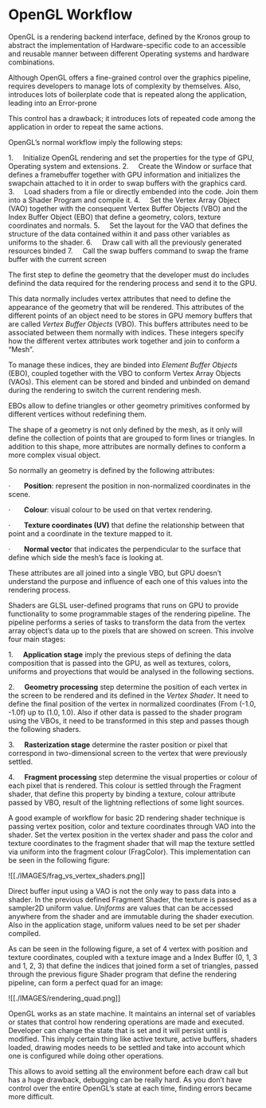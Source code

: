 # OpenGL Workflow

OpenGL is a rendering backend interface, defined by the Kronos group to abstract the implementation of Hardware-specific code to an accessible and reusable manner between different Operating systems and hardware combinations.

Although OpenGL offers a fine-grained control over the graphics pipeline, requires developers to manage lots of complexity by themselves. Also, introduces lots of boilerplate code that is repeated along the application, leading into an Error-prone

This control has a drawback; it introduces lots of repeated code among the application in order to repeat the same actions.

OpenGL’s normal workflow imply the following steps:

1.     Initialize OpenGL rendering and set the properties for the type of GPU, Operating system and extensions.
2.     Create the Window or surface that defines a framebuffer together with GPU information and initializes the swapchain attached to it in order to swap buffers with the graphics card.
3.     Load shaders from a file or directly embended into the code. Join them into a Shader Program and compile it.
4.     Set the Vertex Array Object (VAO) together with the consequent Vertex Buffer Objects (VBO) and the Index Buffer Object (EBO) that define a geometry, colors, texture coordinates and normals.
5.     Set the layout for the VAO that defines the structure of the data contained within it and pass other variables as uniforms to the shader.
6.     Draw call with all the previously generated resources binded
7.     Call the swap buffers command to swap the frame buffer with the current screen

The first step to define the geometry that the developer must do includes definind the data required for the rendering process and send it to the GPU.

This data normally includes vertex attributes that need to define the appearance of the geometry that will be rendered. This attributes of the different points of an object need to be stores in GPU memory buffers that are called _Vertex Buffer Objects_ (VBO). This buffers attributes need to be associated between them normally with indices. These integers specify how the different vertex attributes work together and join to conform a “Mesh”.

To manage these indices, they are binded into _Element Buffer Objects_ (EBO), coupled together with the VBO to conform Vertex Array Objects (VAOs). This element can be stored and binded and unbinded on demand during the rendering to switch the current rendering mesh.

EBOs allow to define triangles or other geometry primitives conformed by different vertices without redefining them.

The shape of a geometry is not only defined by the mesh, as it only will define the collection of points that are grouped to form lines or triangles. In addition to this shape, more attributes are normally defines to conform a more complex visual object.

So normally an geometry is defined by the following attributes:

·       **Position**: represent the position in non-normalized coordinates in the scene.

·       **Colour**: visual colour to be used on that vertex rendering.

·       **Texture coordinates (UV)** that define the relationship between that point and a coordinate in the texture mapped to it.

·       **Normal vecto**r that indicates the perpendicular to the surface that define which side the mesh’s face is looking at.

These attributes are all joined into a single VBO, but GPU doesn’t understand the purpose and influence of each one of this values into the rendering process.

Shaders are GLSL user-defined programs that runs on GPU to provide functionality to some programmable stages of the rendering pipeline. The pipeline performs a series of tasks to transform the data from the vertex array object’s data up to the pixels that are showed on screen. This involve four main stages:

1.     **Application stage** imply the previous steps of defining the data composition that is passed into the GPU, as well as textures, colors, uniforms and proyections that would be analysed in the following sections.

2.     **Geometry processing** step determine the position of each vertex in the screen to be rendered and its defined in the _Vertex Shader_. It need to define the final position of the vertex in normalized coordinates (From (-1.0, -1.0f) up to (1.0, 1.0). Also if other data is passed to the shader program using the VBOs, it need to be transformed in this step and passes though the following shaders.

3.     **Rasterization stage** determine the raster position or pixel that correspond in two-dimensional screen to the vertex that were previously settled.

4.     **Fragment processing** step determine the visual properties or colour of each pixel that is rendered. This colour is settled through the Fragment shader, that define this property by binding a texture, colour attribute passed by VBO, result of the lightning reflections of some light sources.

A good example of workflow for basic 2D rendering shader technique is passing vertex position, color and texture coordinates through VAO into the shader. Set the vertex position in the vertex shader and pass the color and texture coordinates to the fragment shader that will map the texture settled via uniform into the fragment colour (FragColor). This implementation can be seen in the following figure:

![[./IMAGES/frag_vs_vertex_shaders.png]]

Direct buffer input using a VAO is not the only way to pass data into a shader. In the previous defined Fragment Shader, the texture is passed as a sampler2D uniform value. _Uniforms_ are values that can be accessed anywhere from the shader and are immutable during the shader execution. Also in the application stage, uniform values need to be set per shader compiled.

As can be seen in the following figure, a set of 4 vertex with position and texture coordinates, coupled with a texture image and a Index Buffer (0, 1, 3 and 1, 2, 3) that define the indices that joined form a set of triangles, passed through the previous figure Shader program that define the rendering pipeline, can form a perfect quad for an image:

![[./IMAGES/rendering_quad.png]]

OpenGL works as an state machine. It maintains an internal set of variables or states that control how rendering operations are made and executed. Developer can change the state that is set and it will persist until is modified. This imply certain thing like active texture, active buffers, shaders loaded, drawing modes needs to be settled and take into account which one is configured while doing other operations.

This allows to avoid setting all the environment before each draw call but has a huge drawback, debugging can be really hard. As you don’t have control over the entire OpenGL’s state at each time, finding errors became more difficult.